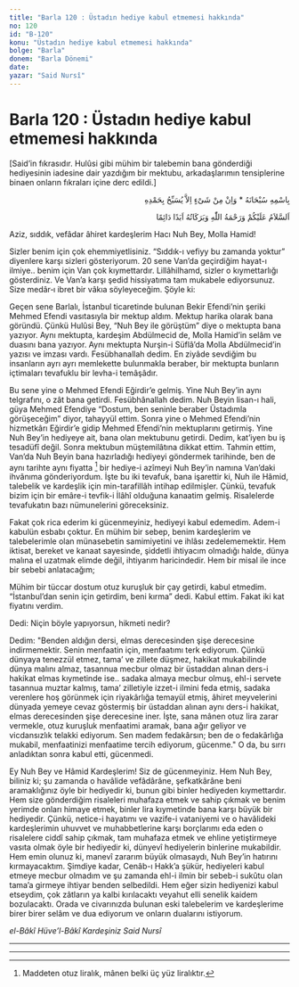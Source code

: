 ```yaml
---
title: "Barla 120 : Üstadın hediye kabul etmemesi hakkında"
no: 120
id: "B-120"
konu: "Üstadın hediye kabul etmemesi hakkında"
bolge: "Barla"
donem: "Barla Dönemi"
date: 
yazar: "Said Nursî"
---
```


# Barla 120 : Üstadın hediye kabul etmemesi hakkında

<p class="takdim">[Said’in fıkrasıdır. Hulûsi gibi mühim bir talebemin bana gönderdiği hediyesinin iadesine dair yazdığım bir mektubu, arkadaşlarımın tensiplerine binaen onların fıkraları içine derc edildi.]</p>

<p class="arabic" dir="rtl" title="Meal: “Subhân Allah’ın adıyla” * “Hiçbir şey yoktur ki O'nu hamd ile tesbih etmesin” [İsrâ 17:44]">بِاسْمِهِ سُبْحَانَهُ * وَاِنْ مِنْ شَىْءٍ اِلاَّ يُسَبِّحُ بِحَمْدِهِ</p>

<p class="arabic" dir="rtl" title="Meal: “Allah’ın selâmı, rahmeti ve bereketleri, ebedî ve dâimî olarak üzerinize olsun.”">اَلسَّلاَمُ عَلَيْكُمْ وَرَحْمَةُ اللّٰهِ وَبَرَكَاتُهُ اَبَدًا دَائِمًا</p>

Aziz, sıddık, vefâdar âhiret kardeşlerim Hacı Nuh Bey, Molla Hamid!

Sizler benim için çok ehemmiyetlisiniz. “Sıddık-ı vefiyy bu zamanda yoktur” diyenlere karşı sizleri gösteriyorum. 20 sene Van’da geçirdiğim hayat-ı ilmiye.. benim için Van çok kıymettardır. Lillâhilhamd, sizler o kıymettarlığı gösterdiniz. Ve Van’a karşı şedid hissiyatıma tam mukabele ediyorsunuz. Size medâr‑ı ibret bir vâkıa söyleyeceğim. Şöyle ki:

Geçen sene Barlalı, İstanbul ticaretinde bulunan Bekir Efendi’nin şeriki Mehmed Efendi vasıtasıyla bir mektup aldım. Mektup harika olarak bana göründü. Çünkü Hulûsi Bey, “Nuh Bey ile görüştüm” diye o mektupta bana yazıyor. Aynı mektupta, kardeşim Abdülmecid de, Molla Hamid’in selâm ve duasını bana yazıyor. Aynı mektupta Nurşin-i Süflâ’da Molla Abdülmecid’in yazısı ve imzası vardı. Fesübhanallah dedim. En ziyâde sevdiğim bu insanların ayrı ayrı memlekette bulunmakla beraber, bir mektupta bunların içtimaları tevafuklu bir levha-i temâşâdır.

Bu sene yine o Mehmed Efendi Eğirdir’e gelmiş. Yine Nuh Bey’in aynı telgrafını, o zât bana getirdi. Fesübhânallah dedim. Nuh Beyin lisan-ı hali, güya Mehmed Efendiye “Dostum, ben seninle beraber Üstadımla görüşeceğim” diyor, tahayyül ettim. Sonra yine o Mehmed Efendi’nin hizmetkârı Eğirdir’e gidip Mehmed Efendi’nin mektuplarını getirmiş. Yine Nuh Bey’in hediyeye ait, bana olan mektubunu getirdi. Dedim, kat’iyen bu iş tesadüfî değil. Sonra mektubun müştemilâtına dikkat ettim. Tahmin ettim, Van’da Nuh Beyin bana hazırladığı hediyeyi göndermek tarihinde, ben de aynı tarihte aynı fiyatta [^1] bir hediye-i azîmeyi Nuh Bey’in namına Van’daki ihvânıma gönderiyordum. İşte bu iki tevafuk, bana işarettir ki, Nuh ile Hâmid, talebelik ve kardeşlik için min-tarafillâh intihap edilmişler. Çünkü, tevafuk bizim için bir emâre-i tevfik-i İlâhî olduğuna kanaatim gelmiş. Risalelerde tevafukatın bazı nümunelerini göreceksiniz.

Fakat çok rica ederim ki gücenmeyiniz, hediyeyi kabul edemedim. Adem-i kabulün esbabı çoktur. En mühim bir sebep, benim kardeşlerim ve talebelerimle olan münasebetin samimiyetini ve ihlâsı zedelememektir. Hem iktisat, bereket ve kanaat sayesinde, şiddetli ihtiyacım olmadığı halde, dünya malına el uzatmak elimde değil, ihtiyarım haricindedir. Hem bir misal ile ince bir sebebi anlatacağım;

Mühim bir tüccar dostum otuz kuruşluk bir çay getirdi, kabul etmedim. “İstanbul’dan senin için getirdim, beni kırma” dedi. Kabul ettim. Fakat iki kat fiyatını verdim.

Dedi: Niçin böyle yapıyorsun, hikmeti nedir?

Dedim: "Benden aldığın dersi, elmas derecesinden şişe derecesine indirmemektir. Senin menfaatin için, menfaatımı terk ediyorum. Çünkü dünyaya tenezzül etmez, tama’ ve zillete düşmez, hakikat mukabilinde dünya malını almaz, tasannua mecbur olmaz bir üstaddan alınan ders-i hakikat elmas kıymetinde ise.. sadaka almaya mecbur olmuş, ehl-i servete tasannua muztar kalmış, tama’ zilletiyle izzet-i ilmini feda etmiş, sadaka verenlere hoş görünmek için riyakârlığa temayül etmiş, âhiret meyvelerini dünyada yemeye cevaz göstermiş bir üstaddan alınan aynı ders-i hakikat, elmas derecesinden şişe derecesine iner. İşte, sana mânen otuz lira zarar vermekle, otuz kuruşluk menfaatimi aramak, bana ağır geliyor ve vicdansızlık telakki ediyorum. Sen madem fedakârsın; ben de o fedakârlığa mukabil, menfaatinizi menfaatime tercih ediyorum, gücenme." O da, bu sırrı anladıktan sonra kabul etti, gücenmedi.

Ey Nuh Bey ve Hâmid Kardeşlerim! Siz de gücenmeyiniz. Hem Nuh Bey, biliniz ki; şu zamanda o havâlide vefâdârâne, şefkatkârâne beni aramaklığınız öyle bir hediyedir ki, bunun gibi binler hediyeden kıymettardır. Hem size gönderdiğim risaleleri muhafaza etmek ve sahip çıkmak ve benim yerimde onları himaye etmek, binler lira kıymetinde bana karşı büyük bir hediyedir. Çünkü, netice-i hayatımı ve vazife-i vataniyemi ve o havâlideki kardeşlerimin uhuvvet ve muhabbetlerine karşı borçlarımı eda eden o risalelere ciddî sahip çıkmak, tam muhafaza etmek ve ehline yetiştirmeye vasıta olmak öyle bir hediyedir ki, dünyevî hediyelerin binlerine mukabildir. Hem emin olunuz ki, manevî zararım büyük olmasaydı, Nuh Bey’in hatırını kırmayacaktım. Şimdiye kadar, Cenâb-ı Hakk’a şükür, hediyeleri kabul etmeye mecbur olmadım ve şu zamanda ehl-i ilmin bir sebeb-i sukûtu olan tama’a girmeye ihtiyar benden selbedildi. Hem eğer sizin hediyenizi kabul etseydim, çok zâtların ya kalbi kırılacaktı veyahut elli senelik kaidem bozulacaktı. Orada ve civarınızda bulunan eski talebelerim ve kardeşlerime birer birer selâm ve dua ediyorum ve onların dualarını istiyorum.

*el-Bâkî Hüve’l-Bâkî*
*Kardeşiniz*
*Said Nursî*

***

***
[^1]: Maddeten otuz liralık, mânen belki üç yüz liralıktır.
